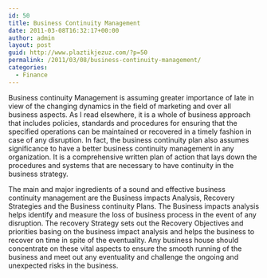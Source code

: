 ```yaml
---
id: 50
title: Business Continuity Management
date: 2011-03-08T16:32:17+00:00
author: admin
layout: post
guid: http://www.plaztikjezuz.com/?p=50
permalink: /2011/03/08/business-continuity-management/
categories:
  - Finance
---
```

Business continuity Management is assuming greater importance of late in view of the changing dynamics in the field of marketing and over all business aspects. As I read elsewhere, it is a whole of business approach that includes policies, standards and procedures for ensuring that the specified operations can be maintained or recovered in a timely fashion in case of any disruption. In fact, the business continuity plan also assumes significance to have a better business continuity management in any organization. It is a comprehensive written plan of action that lays down the procedures and systems that are necessary to have continuity in the business strategy.

The main and major ingredients of a sound and effective business continuity management are the Business impacts Analysis, Recovery Strategies and the Business continuity Plans. The Business impacts analysis helps identify and measure the loss of business process in the event of any disruption. The recovery Strategy sets out the Recovery Objectives and priorities basing on the business impact analysis and helps the business to recover on time in spite of the eventuality. Any business house should concentrate on these vital aspects to ensure the smooth running of the business and meet out any eventuality and challenge the ongoing and unexpected risks in the business.